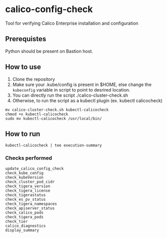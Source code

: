 # calico-config-check
Tool for verifying Calico Enterprise installation and configuration

## Prerequistes
Python should be present on Bastion host.

## How to use


 1. Clone the repository
 2. Make sure your .kube/config is present in $HOME, else change the `kubeconfig` variable in script to point to desrired location.
 3. You can directly run the script ./calico-cluster-check.sh
 4. Otherwise, to run the script as a kubectl plugin (ex. kubectl calicocheck)
 ```
 mv calico-cluster-check.sh kubectl-calicocheck
 chmod +x kubectl-calicocheck
 sudo mv kubectl-calicocheck /usr/local/bin/
 ```

## How to run


```
kubectl-calicocheck | tee execution-summary
```

### Checks performed

```
update_calico_config_check
check_kube_config
check_kubeVersion
check_cluster_pod_cidr
check_tigera_version
check_tigera_license
check_tigerastatus
check_es_pv_status
check_tigera_namespaces
check_apiserver_status
check_calico_pods
check_tigera_pods
check_tier
calico_diagnostics
display_summary
```

